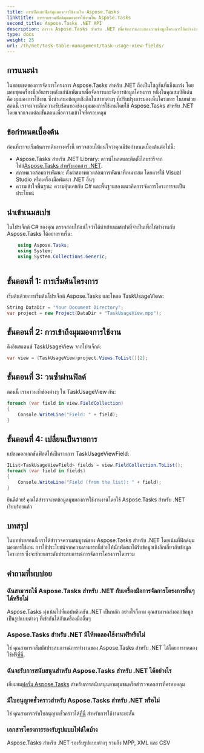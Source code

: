 ```yaml
---
title: การเปิดเผยฟิลด์มุมมองการใช้งานใน Aspose.Tasks
linktitle: การรวบรวมฟิลด์มุมมองการใช้งานใน Aspose.Tasks
second_title: Aspose.Tasks .NET API
description: สำรวจ Aspose.Tasks สำหรับ .NET เพื่อจัดการและแสดงภาพข้อมูลโครงการได้อย่างง่ายดาย เจาะลึกฟิลด์มุมมองการใช้งานเพื่อรับข้อมูลเชิงลึกของโครงการที่ได้รับการปรับปรุง
type: docs
weight: 25
url: /th/net/task-table-management/task-usage-view-fields/
---
```

## การแนะนำ
ในขอบเขตของการจัดการโครงการ Aspose.Tasks สำหรับ .NET ถือเป็นโซลูชันที่แข็งแกร่ง โดยมอบชุดเครื่องมืออันทรงพลังแก่นักพัฒนาเพื่อจัดการและจัดการข้อมูลโครงการ หนึ่งในคุณสมบัติเด่นคือ มุมมองการใช้งาน ซึ่งนำเสนอข้อมูลเชิงลึกในสาขาต่างๆ ที่ปรับปรุงการมองเห็นโครงการ ในบทช่วยสอนนี้ เราจะเจาะลึกความซับซ้อนของช่องมุมมองการใช้งานโดยใช้ Aspose.Tasks สำหรับ .NET โดยแจกแจงแต่ละขั้นตอนเพื่อความเข้าใจที่ครอบคลุม
## ข้อกำหนดเบื้องต้น
ก่อนที่เราจะเริ่มต้นการเดินทางครั้งนี้ ตรวจสอบให้แน่ใจว่าคุณมีข้อกำหนดเบื้องต้นต่อไปนี้:
-  Aspose.Tasks สำหรับ .NET Library: ดาวน์โหลดและติดตั้งไลบรารีจากไฟล์[Aspose.Tasks สำหรับเอกสาร .NET](https://reference.aspose.com/tasks/net/).
- สภาพแวดล้อมการพัฒนา: ตั้งค่าสภาพแวดล้อมการพัฒนาที่เหมาะสม โดยควรใช้ Visual Studio หรือเครื่องมือพัฒนา .NET อื่นๆ
- ความเข้าใจพื้นฐาน: ความคุ้นเคยกับ C# และพื้นฐานของแนวคิดการจัดการโครงการจะเป็นประโยชน์
## นำเข้าเนมสเปซ
ในโปรเจ็กต์ C# ของคุณ ตรวจสอบให้แน่ใจว่าได้นำเข้าเนมสเปซที่จำเป็นเพื่อให้ทำงานกับ Aspose.Tasks ได้อย่างราบรื่น:
```csharp
    using Aspose.Tasks;
    using System;
    using System.Collections.Generic;
    
```
## ขั้นตอนที่ 1: การเริ่มต้นโครงการ
เริ่มต้นด้วยการเริ่มต้นโปรเจ็กต์ Aspose.Tasks และโหลด TaskUsageView:
```csharp
String DataDir = "Your Document Directory";
var project = new Project(DataDir + "TaskUsageView.mpp");
```
## ขั้นตอนที่ 2: การเข้าถึงมุมมองการใช้งาน
ดึงอินสแตนซ์ TaskUsageView จากโปรเจ็กต์:
```csharp
var view = (TaskUsageView)project.Views.ToList()[2];
```
## ขั้นตอนที่ 3: วนซ้ำผ่านฟิลด์
ตอนนี้ เรามาวนซ้ำช่องต่างๆ ใน TaskUsageView กัน:
```csharp
foreach (var field in view.FieldCollection)
{
    Console.WriteLine("Field: " + field);
}
```
## ขั้นตอนที่ 4: เปลี่ยนเป็นรายการ
แปลงคอลเลกชันฟิลด์ให้เป็นรายการ TaskUsageViewField:
```csharp
IList<TaskUsageViewField> fields = view.FieldCollection.ToList();
foreach (var field in fields)
{
    Console.WriteLine("Field (from the list): " + field);
}
```
ยินดีด้วย! คุณได้สำรวจเขตข้อมูลมุมมองการใช้งานงานโดยใช้ Aspose.Tasks สำหรับ .NET เรียบร้อยแล้ว
## บทสรุป
ในบทช่วยสอนนี้ เราได้สำรวจความสมบูรณ์ของ Aspose.Tasks สำหรับ .NET โดยเน้นที่ฟิลด์มุมมองการใช้งาน การใช้ประโยชน์จากความสามารถนี้ช่วยให้นักพัฒนาได้รับข้อมูลเชิงลึกเกี่ยวกับข้อมูลโครงการ ซึ่งจะช่วยยกระดับประสบการณ์การจัดการโครงการโดยรวม
## คำถามที่พบบ่อย
### ฉันสามารถใช้ Aspose.Tasks สำหรับ .NET กับเครื่องมือการจัดการโครงการอื่นๆ ได้หรือไม่
Aspose.Tasks มุ่งเน้นไปที่แอปพลิเคชัน .NET เป็นหลัก อย่างไรก็ตาม คุณสามารถส่งออกข้อมูลเป็นรูปแบบต่างๆ ที่เข้ากันได้กับเครื่องมืออื่นๆ
### Aspose.Tasks สำหรับ .NET มีให้ทดลองใช้งานฟรีหรือไม่
ใช่ คุณสามารถสัมผัสประสบการณ์การทำงานของ Aspose.Tasks สำหรับ .NET ได้โดยการทดลองใช้ฟรี[ที่นี่](https://releases.aspose.com/).
### ฉันจะรับการสนับสนุนสำหรับ Aspose.Tasks สำหรับ .NET ได้อย่างไร
 เยี่ยมชม[ฟอรั่ม Aspose.Tasks](https://forum.aspose.com/c/tasks/15) สำหรับการสนับสนุนตามชุมชนหรือสำรวจเอกสารที่ครอบคลุม
### มีใบอนุญาตชั่วคราวสำหรับ Aspose.Tasks สำหรับ .NET หรือไม่
 ใช่ คุณสามารถรับใบอนุญาตชั่วคราวได้[ที่นี่](https://purchase.aspose.com/temporary-license/) สำหรับการใช้งานระยะสั้น
### เอกสารโครงการรองรับรูปแบบไฟล์ใดบ้าง
Aspose.Tasks สำหรับ .NET รองรับรูปแบบต่างๆ รวมถึง MPP, XML และ CSV